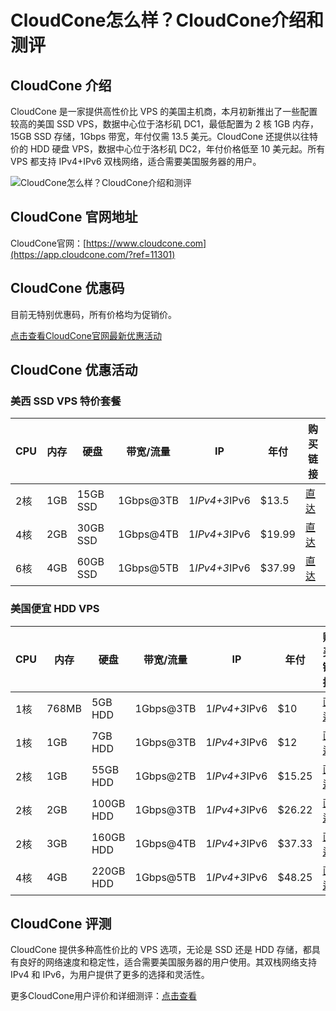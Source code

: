 # CloudCone怎么样？CloudCone介绍和测评

## CloudCone 介绍

CloudCone 是一家提供高性价比 VPS 的美国主机商，本月初新推出了一些配置较高的美国 SSD VPS，数据中心位于洛杉矶 DC1，最低配置为 2 核 1GB 内存，15GB SSD 存储，1Gbps 带宽，年付仅需 13.5 美元。CloudCone 还提供以往特价的 HDD 硬盘 VPS，数据中心位于洛杉矶 DC2，年付价格低至 10 美元起。所有 VPS 都支持 IPv4+IPv6 双栈网络，适合需要美国服务器的用户。

![CloudCone怎么样？CloudCone介绍和测评](https://github.com/user-attachments/assets/72f16e02-66fb-4ddf-88dd-47a836a5e8be)

## CloudCone 官网地址

CloudCone官网：[https://www.cloudcone.com](https://app.cloudcone.com/?ref=11301)

## CloudCone 优惠码

目前无特别优惠码，所有价格均为促销价。

[点击查看CloudCone官网最新优惠活动](https://app.cloudcone.com/?ref=11301)

## CloudCone 优惠活动

### 美西 SSD VPS 特价套餐

| CPU   | 内存 | 硬盘     | 带宽/流量     | IP              | 年付    | 购买链接                                                   |
|-------|------|----------|---------------|-----------------|---------|------------------------------------------------------------|
| 2核   | 1GB  | 15GB SSD | 1Gbps@3TB     | 1*IPv4+3*IPv6   | $13.5   | [直达](https://app.cloudcone.com/vps/267/create?token=hashtag-2024-ssd-vps-1&ref=11301) |
| 4核   | 2GB  | 30GB SSD | 1Gbps@4TB     | 1*IPv4+3*IPv6   | $19.99  | [直达](https://app.cloudcone.com/vps/268/create?token=hashtag-2024-ssd-vps-2&ref=11301) |
| 6核   | 4GB  | 60GB SSD | 1Gbps@5TB     | 1*IPv4+3*IPv6   | $37.99  | [直达](https://app.cloudcone.com/vps/269/create?token=hashtag-2024-ssd-vps-3&ref=11301) |

### 美国便宜 HDD VPS

| CPU   | 内存 | 硬盘     | 带宽/流量     | IP              | 年付     | 购买链接                                                  |
|-------|------|----------|---------------|-----------------|----------|-----------------------------------------------------------|
| 1核   | 768MB| 5GB HDD  | 1Gbps@3TB     | 1*IPv4+3*IPv6   | $10      | [直达](https://app.cloudcone.com.cn/vps/261/create?ref=11301&token=cloudcone.cc-24-vps-2) |
| 1核   | 1GB  | 7GB HDD  | 1Gbps@3TB     | 1*IPv4+3*IPv6   | $12      | [直达](https://app.cloudcone.com.cn/vps/260/create?ref=11301&token=cloudcone.cc-24-vps-1) |
| 2核   | 1GB  | 55GB HDD | 1Gbps@2TB     | 1*IPv4+3*IPv6   | $15.25   | [直达](https://app.cloudcone.com/vps/252/create?token=bday24-vps-1&ref=11301)             |
| 2核   | 2GB  | 100GB HDD| 1Gbps@3TB     | 1*IPv4+3*IPv6   | $26.22   | [直达](https://app.cloudcone.com/vps/253/create?token=bday24-vps-2&ref=11301)             |
| 2核   | 3GB  | 160GB HDD| 1Gbps@4TB     | 1*IPv4+3*IPv6   | $37.33   | [直达](https://app.cloudcone.com/vps/254/create?token=bday24-vps-3&ref=11301)             |
| 4核   | 4GB  | 220GB HDD| 1Gbps@5TB     | 1*IPv4+3*IPv6   | $48.25   | [直达](https://app.cloudcone.com/vps/255/create?token=bday24-vps-4&ref=11301)             |

## CloudCone 评测

CloudCone 提供多种高性价比的 VPS 选项，无论是 SSD 还是 HDD 存储，都具有良好的网络速度和稳定性，适合需要美国服务器的用户使用。其双栈网络支持 IPv4 和 IPv6，为用户提供了更多的选择和灵活性。

更多CloudCone用户评价和详细测评：[点击查看](https://app.cloudcone.com/?ref=11301)
